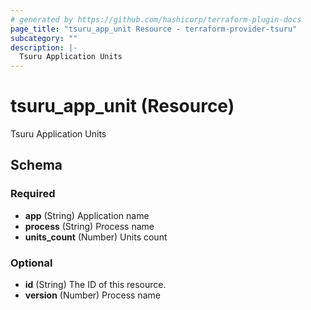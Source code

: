 ```yaml
---
# generated by https://github.com/hashicorp/terraform-plugin-docs
page_title: "tsuru_app_unit Resource - terraform-provider-tsuru"
subcategory: ""
description: |-
  Tsuru Application Units
---
```


# tsuru_app_unit (Resource)

Tsuru Application Units



<!-- schema generated by tfplugindocs -->
## Schema

### Required

- **app** (String) Application name
- **process** (String) Process name
- **units_count** (Number) Units count

### Optional

- **id** (String) The ID of this resource.
- **version** (Number) Process name


